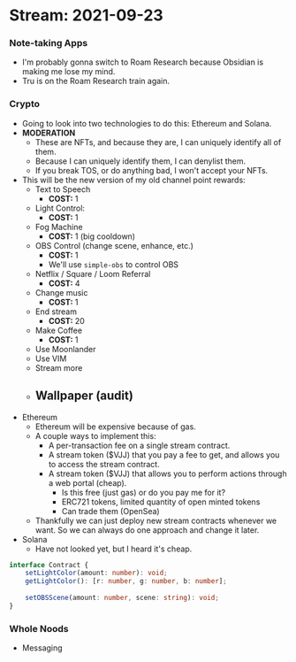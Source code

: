 # Stream: 2021-09-23
### Note-taking Apps
- I'm probably gonna switch to Roam Research because Obsidian is making me lose my mind.
- Tru is on the Roam Research train again.

### Crypto
- Going to look into two technologies to do this: Ethereum and Solana.
- **MODERATION**
	- These are NFTs, and because they are, I can uniquely identify all of them.
	- Because I can uniquely identify them, I can denylist them.
	- If you break TOS, or do anything bad, I won't accept your NFTs.
- This will be the new version of my old channel point rewards:
	- Text to Speech
		- **COST:** 1
	- Light Control:
		- **COST:** 1
	- Fog Machine
		- **COST:** 1 (big cooldown)
	- OBS Control (change scene, enhance, etc.)
		- **COST:** 1
		- We'll use `simple-obs` to control OBS
	- Netflix / Square / Loom Referral
		- **COST:** 4
	- Change music
		- **COST:** 1
	- End stream
		- **COST:** 20
	- Make Coffee
		- **COST:** 1
	- Use Moonlander
	- Use VIM
	- Stream more
	- Wallpaper (audit)
		- 
- Ethereum
	- Ethereum will be expensive because of gas.
	- A couple ways to implement this:
		- A per-transaction fee on a single stream contract.
		- A stream token ($VJJ) that you pay a fee to get, and allows you to access the stream contract.
		- A stream token ($VJJ) that allows you to perform actions through a web portal (cheap).
			- Is this free (just gas) or do you pay me for it?
			- ERC721 tokens, limited quantity of open minted tokens
			- Can trade them (OpenSea)
	- Thankfully we can just deploy new stream contracts whenever we want. So we can always do one approach and change it later.
- Solana
	- Have not looked yet, but I heard it's cheap.

```typescript
interface Contract {
	setLightColor(amount: number): void;
	getLightColor(): [r: number, g: number, b: number];
	
	setOBSScene(amount: number, scene: string): void;
}
```

### Whole Noods
- Messaging
